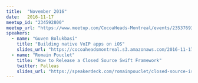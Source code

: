 ```yaml
---
title:  "November 2016"
date:   2016-11-17
meetup_id: "234592800"
meetup_url: "https://www.meetup.com/CocoaHeads-Montreal/events/235376937/"
speakers:
  - name: "Guven Bolukbasi"
    title: "Building native VoIP apps on iOS"
    slides_url: "https://cocoaheadsmontreal.s3.amazonaws.com/2016-11-17/VoIP.pdf"
  - name: "Romain Pouclet"
    title: "How to Release a Closed Source Swift Framework"
    twitter: Palleas
    slides_url: "https://speakerdeck.com/romainpouclet/closed-source-is-best-source"
---
```

